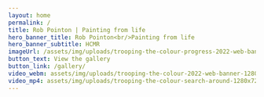 ```yaml
---
layout: home
permalink: /
title: Rob Pointon | Painting from life
hero_banner_title: Rob Pointon<br/>Painting from life
hero_banner_subtitle: HCMR
imageUrl: /assets/img/uploads/trooping-the-colour-progress-2022-web-banner.jpg
button_text: View the gallery
button_link: /gallery/
video_webm: assets/img/uploads/trooping-the-colour-2022-web-banner-1280x720.webm
video_mp4: assets/img/uploads/trooping-the-colour-search-around-1280x720.mp4
---
```

